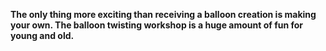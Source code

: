 **The only thing more exciting than receiving a balloon creation is making your own. The balloon twisting workshop is a huge amount of fun for young and old.**
